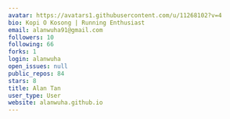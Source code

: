 ```yaml
---
avatar: https://avatars1.githubusercontent.com/u/11268102?v=4
bio: Kopi O Kosong | Running Enthusiast
email: alanwuha91@gmail.com
followers: 10
following: 66
forks: 1
login: alanwuha
open_issues: null
public_repos: 84
stars: 8
title: Alan Tan
user_type: User
website: alanwuha.github.io
---
```

